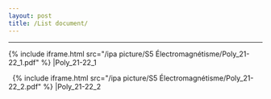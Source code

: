 ```yaml
---
layout: post
title: /List document/ 
---
```



----

{% include iframe.html src="/ipa picture/S5 Électromagnétisme/Poly_21-22_1.pdf" %}
|Poly_21-22_1

&nbsp;
{% include iframe.html src="/ipa picture/S5 Électromagnétisme/Poly_21-22_2.pdf" %}
|Poly_21-22_2

&nbsp;


